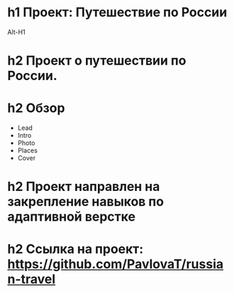 # h1 Проект: Путешествие по России
Alt-H1 

# h2 Проект о путешествии по России.

# h2 Обзор
* Lead
* Intro
* Photo
* Places
* Cover

# h2 Проект направлен на закрепление навыков по адаптивной верстке
# h2 Ссылка на проект: https://github.com/PavlovaT/russian-travel
